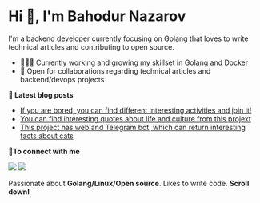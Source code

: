 # Hi 👋, I'm Bahodur Nazarov

I'm a backend developer currently focusing on Golang that loves to write technical articles and contributing to open source.

- 👨🏽‍💻 Currently working and growing my skillset in Golang and Docker
- 🤝 Open for collaborations regarding technical articles and backend/devops projects


<b>📕 Latest blog posts</b>

<!-- BLOG-POST-LIST:START -->
- [If you are bored, you can find different interesting activities and join it!](https://github.com/bahodurnazarov/activity)
- [You can find interesting quotes about life and culture from this projext](https://github.com/bahodurnazarov/quote)
- [This project has web and Telegram bot, which can return interesting facts about cats](https://github.com/bahodurnazarov/CatFacts)
<!-- BLOG-POST-LIST:END -->

<b> 🤝To connect with me</b>
<p align = "center">

[<img src ="https://img.shields.io/badge/-telegram-red?color=white&logo=telegram&logoColor=black">](https://t.me/nazarovbahodur)
[<img src="https://img.shields.io/badge/LinkedIn-%2312100E.svg?&style=for-the-badge&logo=linkedin&logoColor=white&color=black" />](https://tj.linkedin.com/in/bahodur-nazarov-7a905b26a)

</p>

Passionate about **Golang/Linux/Open source**. Likes to write code. **Scroll down!**
